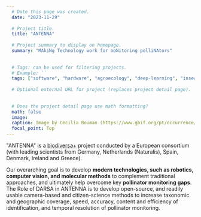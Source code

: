```yaml
---
  # Date this page was created.
  date: "2023-11-29"
  
  # Project title.
  title: "ANTENNA"
  
  # Project summary to display on homepage.
  summary: "MAkiNg Technology work for moNitoring polliNAtors"
  
  
  # Tags: can be used for filtering projects.
  # Example: ``
  tags: ["software", "hardware", "agroecology", "deep-learning", "insects", "ongoing"]
  
  # Optional external URL for project (replaces project detail page).
  
  
  # Does the project detail page use math formatting?
  math: false
  image:
  caption: Image by Cecilia Bouman (https://www.gbif.org/pt/occurrence/4137601030)
  focal_point: Top
---
```

    
"ANTENNA" is a [biodiversa+](https://www.biodiversa.eu/2022/10/07/2022-2023-joint-call/) project conducted by a European consortium (with leading scientists from Germany, Netherlands (Naturalis), Spain, Denmark, Ireland and Greece). 

Our overarching goal is to develop **modern technologies, such as robotics, computer vision, and molecular methods** to complement traditional approaches, and ultimately help overcome key **pollinator monitoring gaps**. The Role of DARSA in ANTENNA is to develop open-source, and readily usable camera-based and citizen-science methods to increase taxonomic and geographic coverage, speed, accuracy, content and efficiency of identification, and temporal resolution of pollinator monitoring.
